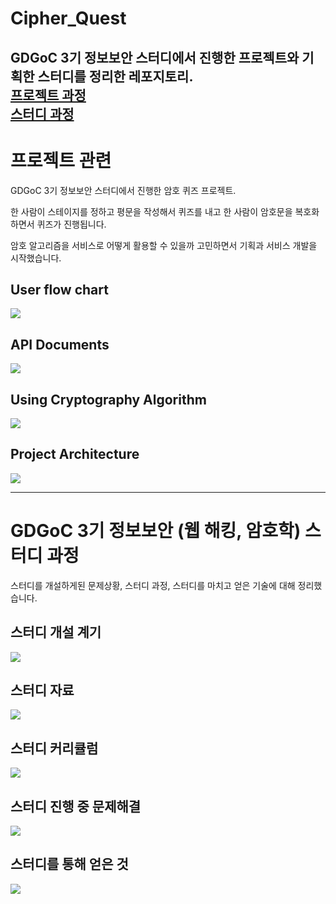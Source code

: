 # Cipher_Quest

GDGoC 3기 정보보안 스터디에서 진행한 프로젝트와 기획한 스터디를 정리한 레포지토리.  
[프로젝트 과정](#프로젝트-관련)  
[스터디 과정](#gdgoc-3기-정보보안-웹-해킹-암호학-스터디-과정)
---
# 프로젝트 관련
GDGoC 3기 정보보안 스터디에서 진행한 암호 퀴즈 프로젝트.  

한 사람이 스테이지를 정하고 평문을 작성해서 퀴즈를 내고 한 사람이 암호문을 복호화하면서 퀴즈가 진행됩니다.  

암호 알고리즘을 서비스로 어떻게 활용할 수 있을까 고민하면서 기획과 서비스 개발을 시작했습니다.
## User flow chart
![](./presentation/cq_fc.png)
##  API Documents
![](./presentation/APIspecification.png)
## Using Cryptography Algorithm
![](./presentation/cq_algo.png)
## Project Architecture
![](./presentation/cq_pa.png)

---
  
# GDGoC 3기 정보보안 (웹 해킹, 암호학) 스터디 과정
스터디를 개설하게된 문제상황, 스터디 과정, 스터디를 마치고 얻은 기술에 대해 정리했습니다.
## 스터디 개설 계기
![](./presentation/motivation.png)
## 스터디 자료
![](./presentation/resource.png)
## 스터디 커리큘럼
![](./presentation/curriculum.png)
## 스터디 진행 중 문제해결
![](./presentation/overcome.png)
## 스터디를 통해 얻은 것
![](./presentation/gotit.png)

